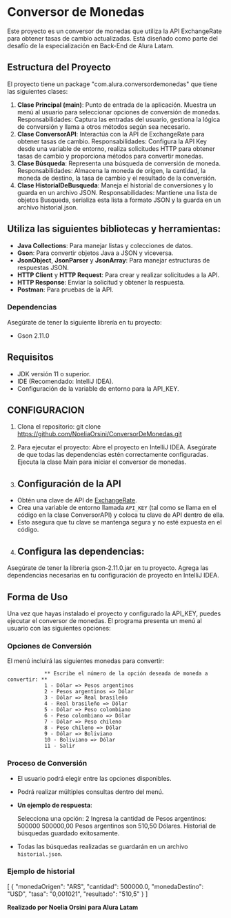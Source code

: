 # Conversor de Monedas

Este proyecto es un conversor de monedas que utiliza la API ExchangeRate para obtener tasas de cambio actualizadas.
Está diseñado como parte del desafío de la especialización en Back-End de Alura Latam.

## Estructura del Proyecto

El proyecto tiene un package "com.alura.conversordemonedas" que tiene las siguientes clases:

1. **Clase Principal (main)**:
   Punto de entrada de la aplicación. Muestra un menú al usuario para seleccionar opciones de conversión de monedas.
   Responsabilidades: Captura las entradas del usuario, gestiona la lógica de conversión y llama a otros métodos según sea necesario.
2. **Clase ConversorAPI**:
   Interactúa con la API de ExchangeRate para obtener tasas de cambio.
   Responsabilidades: Configura la API Key desde una variable de entorno, realiza solicitudes HTTP para obtener tasas de cambio y proporciona métodos para convertir monedas.
3. **Clase Búsqueda**:
   Representa una búsqueda de conversión de moneda.
   Responsabilidades: Almacena la moneda de origen, la cantidad, la moneda de destino, la tasa de cambio y el resultado de la conversión.
4. **Clase HistorialDeBusqueda**:
   Maneja el historial de conversiones y lo guarda en un archivo JSON.
   Responsabilidades: Mantiene una lista de objetos Busqueda, serializa esta lista a formato JSON y la guarda en un archivo historial.json.

## Utiliza las siguientes bibliotecas y herramientas:

- **Java Collections**: Para manejar listas y colecciones de datos.
- **Gson**: Para convertir objetos Java a JSON y viceversa.
- **JsonObject**, **JsonParser** y **JsonArray**: Para manejar estructuras de respuestas JSON.
- **HTTP Client** y **HTTP Request**: Para crear y realizar solicitudes a la API.
- **HTTP Response**: Enviar la solicitud y obtener la respuesta.
- **Postman**: Para pruebas de la API.

### Dependencias

Asegúrate de tener la siguiente librería en tu proyecto:
- Gson 2.11.0

## Requisitos

- JDK versión 11 o superior.
- IDE (Recomendado: IntelliJ IDEA).
- Configuración de la variable de entorno para la API_KEY.

## CONFIGURACION
1. Clona el repositorio:
  git clone  https://github.com/NoeliaOrsini/ConversorDeMonedas.git

2. Para ejecutar el proyecto:
Abre el proyecto en IntelliJ IDEA.
Asegúrate de que todas las dependencias estén correctamente configuradas.
Ejecuta la clase Main para iniciar el conversor de monedas.

3. ## Configuración de la API

* Obtén una clave de API de [ExchangeRate](https://exchangerate-api.com/). 
* Crea una variable de entorno llamada `API_KEY` (tal como se llama en el código en la clase ConversorAPI) 
y coloca tu clave de API dentro de ella. 
* Esto asegura que tu clave se mantenga segura y no esté expuesta en el código.

4. ## Configura las dependencias:

Asegúrate de tener la librería gson-2.11.0.jar en tu proyecto.
Agrega las dependencias necesarias en tu configuración de proyecto en IntelliJ IDEA.


## Forma de Uso

Una vez que hayas instalado el proyecto y configurado la API_KEY, puedes ejecutar el conversor de monedas. 
El programa presenta un menú al usuario con las siguientes opciones:

### Opciones de Conversión

El menú incluirá las siguientes monedas para convertir:


                ** Escribe el número de la opción deseada de moneda a convertir: **
                1 - Dólar => Pesos argentinos
                2 - Pesos argentinos => Dólar
                3 - Dólar => Real brasileño
                4 - Real brasileño => Dólar
                5 - Dólar => Peso colombiano
                6 - Peso colombiano => Dólar
                7 - Dólar => Peso chileno
                8 - Peso chileno => Dólar
                9 - Dólar => Boliviano
                10 - Boliviano => Dólar
                11 - Salir


### Proceso de Conversión

- El usuario podrá elegir entre las opciones disponibles.
- Podrá realizar múltiples consultas dentro del menú.

- **Un ejemplo de respuesta**:

  Selecciona una opción: 2
  Ingresa la cantidad de Pesos argentinos: 500000
  500000,00 Pesos argentinos son 510,50 Dólares.
  Historial de búsquedas guardado exitosamente.


- Todas las búsquedas realizadas se guardarán en un archivo `historial.json`.

### Ejemplo de historial 
[
{
"monedaOrigen": "ARS",
"cantidad": 500000.0,
"monedaDestino": "USD",
"tasa": "0,001021",
"resultado": "510,5"
}
]

**Realizado por Noelia Orsini para Alura Latam**